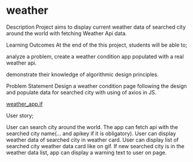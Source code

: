 # weather

Description
Project aims to display current weather data of searched city around the world with fetching Weather Api data.

Learning Outcomes
At the end of the this project, students will be able to;

analyze a problem, create a weather condition app populated with a real weather api.

demonstrate their knowledge of algorithmic design principles.

Problem Statement
Design a weather condition page following the design and populate data for searched city with using of axios in JS.

[weather_app.if](./weather_app.gif)

User story;

User can search city around the world.
The app can fetch api with the searched city name(... and apikey if it is obligatory).
User can display weather data of searched city in weather card.
User can display list of searched city weather data card like on gif.
If new searched city is in the weather data list, app can display a warning text to user on page.


